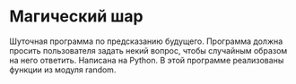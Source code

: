 # Магический шар
Шуточная программа по предсказанию будущего. Программа должна просить пользователя задать некий вопрос, чтобы случайным образом на него ответить. Написана на Python. В этой программе реализованы функции из модуля random.

